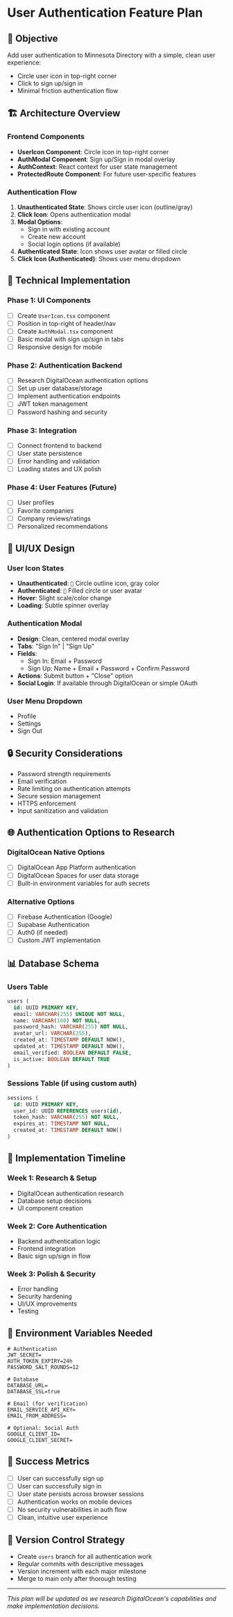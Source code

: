 # User Authentication Feature Plan

## 🎯 **Objective**
Add user authentication to Minnesota Directory with a simple, clean user experience:
- Circle user icon in top-right corner
- Click to sign up/sign in
- Minimal friction authentication flow

## 🏗️ **Architecture Overview**

### **Frontend Components**
- **UserIcon Component**: Circle icon in top-right corner
- **AuthModal Component**: Sign up/Sign in modal overlay
- **AuthContext**: React context for user state management
- **ProtectedRoute Component**: For future user-specific features

### **Authentication Flow**
1. **Unauthenticated State**: Shows circle user icon (outline/gray)
2. **Click Icon**: Opens authentication modal
3. **Modal Options**: 
   - Sign in with existing account
   - Create new account
   - Social login options (if available)
4. **Authenticated State**: Icon shows user avatar or filled circle
5. **Click Icon (Authenticated)**: Shows user menu dropdown

## 🔧 **Technical Implementation**

### **Phase 1: UI Components**
- [ ] Create `UserIcon.tsx` component
- [ ] Position in top-right of header/nav
- [ ] Create `AuthModal.tsx` component
- [ ] Basic modal with sign up/sign in tabs
- [ ] Responsive design for mobile

### **Phase 2: Authentication Backend**
- [ ] Research DigitalOcean authentication options
- [ ] Set up user database/storage
- [ ] Implement authentication endpoints
- [ ] JWT token management
- [ ] Password hashing and security

### **Phase 3: Integration**
- [ ] Connect frontend to backend
- [ ] User state persistence
- [ ] Error handling and validation
- [ ] Loading states and UX polish

### **Phase 4: User Features (Future)**
- [ ] User profiles
- [ ] Favorite companies
- [ ] Company reviews/ratings
- [ ] Personalized recommendations

## 🎨 **UI/UX Design**

### **User Icon States**
- **Unauthenticated**: `👤` Circle outline icon, gray color
- **Authenticated**: `👤` Filled circle or user avatar
- **Hover**: Slight scale/color change
- **Loading**: Subtle spinner overlay

### **Authentication Modal**
- **Design**: Clean, centered modal overlay
- **Tabs**: "Sign In" | "Sign Up"
- **Fields**: 
  - Sign In: Email + Password
  - Sign Up: Name + Email + Password + Confirm Password
- **Actions**: Submit button + "Close" option
- **Social Login**: If available through DigitalOcean or simple OAuth

### **User Menu Dropdown**
- Profile
- Settings
- Sign Out

## 🔒 **Security Considerations**
- Password strength requirements
- Email verification
- Rate limiting on authentication attempts
- Secure session management
- HTTPS enforcement
- Input sanitization and validation

## 🌐 **Authentication Options to Research**

### **DigitalOcean Native Options**
- [ ] DigitalOcean App Platform authentication
- [ ] DigitalOcean Spaces for user data storage
- [ ] Built-in environment variables for auth secrets

### **Alternative Options**
- [ ] Firebase Authentication (Google)
- [ ] Supabase Authentication
- [ ] Auth0 (if needed)
- [ ] Custom JWT implementation

## 📊 **Database Schema**

### **Users Table**
```sql
users (
  id: UUID PRIMARY KEY,
  email: VARCHAR(255) UNIQUE NOT NULL,
  name: VARCHAR(100) NOT NULL,
  password_hash: VARCHAR(255) NOT NULL,
  avatar_url: VARCHAR(255),
  created_at: TIMESTAMP DEFAULT NOW(),
  updated_at: TIMESTAMP DEFAULT NOW(),
  email_verified: BOOLEAN DEFAULT FALSE,
  is_active: BOOLEAN DEFAULT TRUE
)
```

### **Sessions Table** (if using custom auth)
```sql
sessions (
  id: UUID PRIMARY KEY,
  user_id: UUID REFERENCES users(id),
  token_hash: VARCHAR(255) NOT NULL,
  expires_at: TIMESTAMP NOT NULL,
  created_at: TIMESTAMP DEFAULT NOW()
)
```

## 🚀 **Implementation Timeline**

### **Week 1: Research & Setup**
- DigitalOcean authentication research
- Database setup decisions
- UI component creation

### **Week 2: Core Authentication**
- Backend authentication logic
- Frontend integration
- Basic sign up/sign in flow

### **Week 3: Polish & Security**
- Error handling
- Security hardening
- UI/UX improvements
- Testing

## 📝 **Environment Variables Needed**
```
# Authentication
JWT_SECRET=
AUTH_TOKEN_EXPIRY=24h
PASSWORD_SALT_ROUNDS=12

# Database
DATABASE_URL=
DATABASE_SSL=true

# Email (for verification)
EMAIL_SERVICE_API_KEY=
EMAIL_FROM_ADDRESS=

# Optional: Social Auth
GOOGLE_CLIENT_ID=
GOOGLE_CLIENT_SECRET=
```

## 🎯 **Success Metrics**
- [ ] User can successfully sign up
- [ ] User can successfully sign in  
- [ ] User state persists across browser sessions
- [ ] Authentication works on mobile devices
- [ ] No security vulnerabilities in auth flow
- [ ] Clean, intuitive user experience

## 🔄 **Version Control Strategy**
- Create `users` branch for all authentication work
- Regular commits with descriptive messages
- Version increment with each major milestone
- Merge to main only after thorough testing

---

*This plan will be updated as we research DigitalOcean's capabilities and make implementation decisions.*
